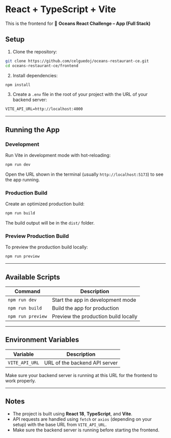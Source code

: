 # React + TypeScript + Vite

This is the frontend for 🌊 **Oceans React Challenge – App (Full Stack)**

## Setup

1. Clone the repository:

```bash
git clone https://github.com/celguedoj/oceans-restaurant-ce.git
cd oceans-restaurant-ce/frontend
```

2. Install dependencies:

```bash
npm install
```

3. Create a `.env` file in the root of your project with the URL of your backend server:

```txt
VITE_API_URL=http://localhost:4000
```

---

## Running the App

### Development

Run Vite in development mode with hot-reloading:

```bash
npm run dev
```

Open the URL shown in the terminal (usually `http://localhost:5173`) to see the app running.

### Production Build

Create an optimized production build:

```bash
npm run build
```

The build output will be in the `dist/` folder.

### Preview Production Build

To preview the production build locally:

```bash
npm run preview
```

---

## Available Scripts

| Command       | Description                                  |
|---------------|----------------------------------------------|
| `npm run dev` | Start the app in development mode            |
| `npm run build` | Build the app for production               |
| `npm run preview` | Preview the production build locally     |

---

## Environment Variables

| Variable        | Description                         |
|-----------------|-------------------------------------|
| `VITE_API_URL`  | URL of the backend API server       |

Make sure your backend server is running at this URL for the frontend to work properly.


---

## Notes

- The project is built using **React 18**, **TypeScript**, and **Vite**.
- API requests are handled using `fetch` or `axios` (depending on your setup) with the base URL from `VITE_API_URL`.
- Make sure the backend server is running before starting the frontend.

